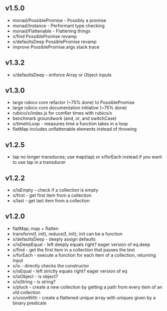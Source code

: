 ## v1.5.0
 * monad/PossiblePromise - Possibly a promise
 * monad/Instance - Performant type checking
 * monad/Flattenable - Flattening things
 * x/find PossiblePromise revamp
 * x/defaultsDeep PossiblePromise revamp
 * improve PossiblePromise.args stack trace

## v1.3.2
 * x/defaultsDeep - enforce Array or Object inputs

## v1.3.0
 * large rubico core refactor (~75% done) to PossiblePromise
 * large rubico core documentation initiative (~75% done)
 * rubico/x/index.js for comfier times with rubico/x
 * benchmark groundwork (and, or, and switchCase)
 * x/timeInLoop - measures time a function takes in a loop
 * flatMap includes unflattenable elements instead of throwing

## v1.2.5
 * tap no longer transduces; use map(tap) or x/forEach instead if you want to use tap in a transducer

## v1.2.2
 * x/isEmpty - check if a collection is empty
 * x/first - get first item from a collection
 * x/last - get last item from a collection

## v1.2.0
 * flatMap; map + flatten
 * transform(f, init), reduce(f, init); init can be a function
 * x/defaultsDeep - deeply assign defaults
 * x/isDeepEqual - left deeply equals right? eager version of eq.deep
 * x/find - get the first item in a collection that passes the test
 * x/forEach - execute a function for each item of a collection, returning input
 * x/is - directly checks the constructor
 * x/isEqual - left strictly equals right? eager version of eq
 * x/isObject - is object?
 * x/isString - is string?
 * x/pluck - create a new collection by getting a path from every item of an old collection
 * x/unionWith - create a flattened unique array with uniques given by a binary predicate
